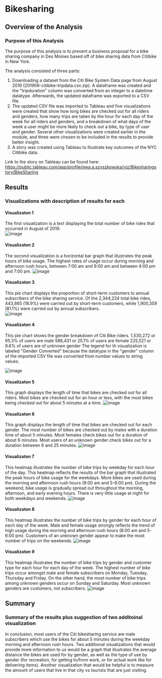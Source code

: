 # Bikesharing

## Overview of the Analysis 
### Purpose of this Analysis 

The purpose of this analysis is to present a business proposal for a bike sharing company in Des Moines based off of bike sharing data from Citibike in New York. 

The analysis consisted of three parts:
1. Downloading a dataset from the Citi Bike System Data page from August 2019 (201908-citibike-tripdata.csv.zip). A dataframe was created and the "tripduration" column was converted from an integer to a datetime datatype. Afterwards, the updated dataframe was exported to a CSV file.
2. The updated CSV file was imported to Tableau and five visualizations were created that show how long bikes are checked out for all riders and genders, how many trips are taken by the hour for each day of the week for all riders and genders, and a breakdown of what days of the week a user might be more likely to check out a bike, by type of user and gender. Several other visualizations were created earlier in the module, and three were chosen to be included in the results to provide better insight.
3. A story was created using Tableau to illustrate key outcomes of the NYC Citibike data. 

Link to the story on Tableau can be found here: https://public.tableau.com/app/profile/ewa.a.szyszkowska/viz/Bikesharingstory/BikeSharing

## Results
### Visualizations with description of results for each

#### Visualizaton 1
The first visualization is a text displaying the total number of bike rides that occurred in August of 2019.  
![image](https://user-images.githubusercontent.com/84869167/137415148-7ff9468a-48d5-4ccd-afb2-5aaf9f76ea2f.png)

#### Visualizaton 2
The second visualization is a horizontal bar graph that illustrates the peak hours of bike usage. The highest rates of usage occur during morning and afternoon rush hours, between 7:00 am and 9:00 am and between 4:00 pm and 7:00 pm. 
![image](https://user-images.githubusercontent.com/84869167/137415280-8accd1f2-ab3d-4e2b-826c-a0d2bdedd9a4.png)

#### Visualizaton 3
This pie chart displays the proportion of short-term customers to annual subscribers of the bike sharing service.
Of the 2,344,224 total bike rides, 443,865 (18.9%) were carried out by short-term customers, while 1,900,359 (81.1%) were carried out by annual subscribers.  
![image](https://user-images.githubusercontent.com/84869167/137416552-404e7cf0-8255-4da9-98ef-fb37da3863ae.png)

#### Visualizaton 4
This pie chart shows the gender breakdown of Citi Bike riders. 
1,530,272 or 65.3% of users are male
588,431 or 25.1% of users are female
225,521 or 9.6% of users are of unknown gender
The legend for th visualization is labeled "Gender Converted" because the datatype in the "gender" column of the imported CSV file was converted from number values to string values. 

![image](https://user-images.githubusercontent.com/84869167/137417209-ff87088c-d0ae-4bab-8abe-2d97e09392d2.png)

#### Visualizaton 5
This graph displays the length of time that bikes are checked out for all riders. Most bikes are checked out for an hour or less, with the most bikes being checked out for about 5 minutes at a time. 
![image](https://user-images.githubusercontent.com/84869167/137417398-419eaa54-b072-4a74-82b6-803a2ca08b77.png)

#### Visualizaton 6
This graph displays the length of time that bikes are checked out for each gender.
The most number of bikes are checked out by males with a duration time of about 5 minutes. 
Most females check bikes out for a duration of about 6 minutes. 
Most users of an unknown gender check bikes out for a duration between 6 and 25 minutes. 
![image](https://user-images.githubusercontent.com/84869167/137417930-5237fbda-3d67-43e2-9795-1036061dde2e.png)

#### Visualizaton 7
This heatmap illustrates the number of bike trips by weekday for each hour of the day.
This heatmap reflects the results of the bar graph that illustrated the peak hours of bike usage for the weekdays. 
More bikes are used during the morning and afternoon rush hours (8:00 am and 5-6:00 pm).
During the weekend, bike usage is gradually spread out throughout the morning, afternoon, and early evening hours. 
There is very little usage at night for both weekdays and weekends. 
![image](https://user-images.githubusercontent.com/84869167/137418923-844c3d2f-0102-4910-b13a-eb46063834a7.png)

#### Visualizaton 8
This heatmap illustrates the number of bike trips by gender for each hour of each day of the week.
Male and female usage strongly reflects the trend of high usage during the morning and afternoon rush hours (8:00 am and 5-6:00 pm). Customers of an unknown gender appear to make the most number of trips on the weekends. 
![image](https://user-images.githubusercontent.com/84869167/137419329-67c1dc3c-0f5c-41d4-8a0f-6ccdc39b7765.png)

#### Visualizaton 9
This heatmap illustrates the number of bike trips by gender and customer type for each hour for each day of the week.
The highest number of bike trips occur amongst male and female subscribers on Monday, Tuesday, Thursday and Friday.
On the other hand, the most number of bike trips among unknown genders occur on Sunday and Saturday. Most unknown genders are customers, not subscribers. 
![image](https://user-images.githubusercontent.com/84869167/137419476-994ec3cf-487d-4933-a066-50705de3db21.png)


## Summary
### Summary of the results plus suggestion of two additoinal visualization
In conclusion, most users of the Citi bikesharing service are male subscribers which use the bikes for about 5 minutes during the weekday morning and afternoon rush hours. 
Two additional visualizations that would provide more information to us would be a graph that illustrates the average distance the bikes are used for by gender, as well as the type of use by gender (for recreation, for getting to/from work, or for actual work like for delivering items). Another visualization that would be helpful is to measure the amount of users that live in that city vs tourists that are just visiting. 
